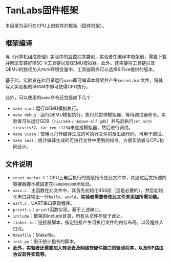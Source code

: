 # TanLabs固件框架

本目录为运行在CPU上的软件的框架（固件框架）。

## 框架编译

与《计算机组成原理》实验中的监控程序类似，实验者在编译本框架前，需要下载并解压安装好RISC-V工具链以及QEMU模拟器。此外，还需要将工具链以及QEMU的路径加入`PATH`环境变量中。工具链同样可以选择SiFive提供的版本。

基于此，实验者在此目录运行`make`即可编译本框架并产生`kernel.bin`文件。将其写入实验板的SRAM中即可使得CPU执行。

此外，可以使用的`make`命令还包括如下几个：

* `make sim`：运行QEMU模拟执行。
* `make debug`：运行QEMU模拟执行，执行前暂停模拟器，等待调试器命令。实验者可以运行GDB（`riscv64-unknown-elf-gdb`）并先后执行`set arch riscv:rv32`、`tar rem :1234`来连接模拟器，然后进行调试。
* `make viasm`：使用`vi`打开编译生成的可执行文件的反汇编代码，可用于调试。
* `make inst`：统计编译生成的可执行文件中用到的指令，方便实验者与CPU协同设计。

## 文件说明

* `reset_vector.S`：CPU上电后执行的首条指令在此文件中，其通过后文所述的链接器脚本被固定在`0x80000000`地址处。
* `main.c`：主函数在此文件中，其首先初始化BSS段（这是必要的），然后初始化串口并输出一行`hello, world`。**实验者需要修改此文件来添加所需功能。**
* `uart.c`：UART串口驱动程序。
* `printf.c`：`printf`函数实现，基于上述串口。
* `include`：框架的include目录，所有头文件存放于此处。
* `linker.ld`：链接器脚本，指定链接产生可执行文件的内存布局，以及程序入口点。
* `Makefile`：Makefile。
* `inst.py`：用于统计指令的脚本。
* **此外，实验者还需要加入转发表及网络软硬件接口的驱动程序，以及RIP路由协议软件实现等。**

